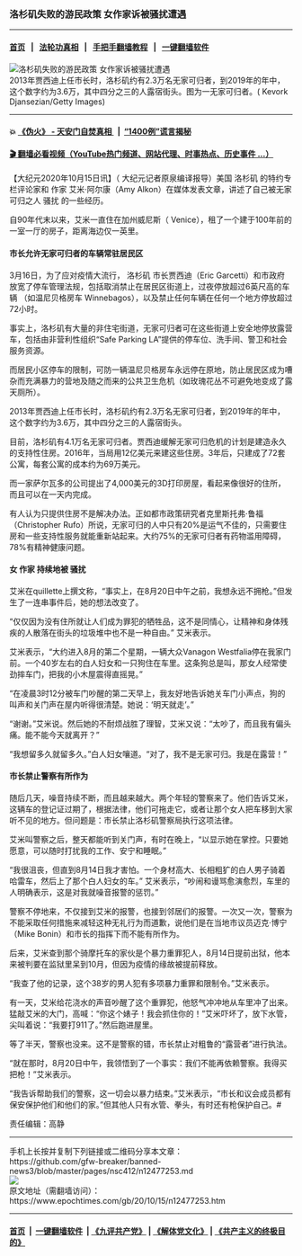 ### 洛杉矶失败的游民政策 女作家诉被骚扰遭遇
------------------------

#### [首页](https://github.com/gfw-breaker/banned-news3/blob/master/README.md) &nbsp;&nbsp;|&nbsp;&nbsp; [法轮功真相](https://github.com/begood0513/basic/blob/master/README.md)  &nbsp;&nbsp;|&nbsp;&nbsp; [手把手翻墙教程](https://github.com/gfw-breaker/guides/wiki)  &nbsp;&nbsp;|&nbsp;&nbsp; [一键翻墙软件](https://github.com/gfw-breaker/nogfw/blob/master/README.md)  



<div><img alt="洛杉矶失败的游民政策 女作家诉被骚扰遭遇" class="attachment-djy_600_400 size-djy_600_400 wp-post-image" src="https://i.epochtimes.com/assets/uploads/2020/10/GettyImages-489709052-600x400.jpg"/>
<div class="caption">
 2013年贾西迪上任市长时，洛杉矶约有2.3万名无家可归者，到2019年的年中，这个数字约为3.6万，其中四分之三的人露宿街头。图为一无家可归者。( Kevork Djansezian/Getty Images)
</div></div><hr/>

#### 💥 [《伪火》 - 天安门自焚真相 ](http://158.247.195.190:10000/videos/blog/weihuo.html)&nbsp; |&nbsp; [“1400例”谎言揭秘  ](http://158.247.195.190:10000/videos/blog/jiexi1400.html)

#### [ 🎬  翻墙必看视频（YouTube热门频道、网站代理、时事热点、历史事件 ...）](https://github.com/gfw-breaker/links/blob/master/banned.md)

<div><p>
 【大纪元2020年10月15日讯】（ 大纪元记者原泉编译报导）美国
 <ok href="https://www.epochtimes.com/gb/tag/%E6%B4%9B%E6%9D%89%E7%9F%B6.html">
  洛杉矶
 </ok>
 的特约专栏评论家和
 <ok href="https://www.epochtimes.com/gb/tag/%E4%BD%9C%E5%AE%B6.html">
  作家
 </ok>
 艾米‧阿尔康（Amy Alkon）在媒体发表文章，讲述了自己被无家可归之人
 <ok href="https://www.epochtimes.com/gb/tag/%E9%AA%9A%E6%89%B0.html">
  骚扰
 </ok>
 的一些经历。
</p>
<p>
 自90年代末以来，艾米一直住在加州威尼斯（ Venice），租了一个建于100年前的一室一厅的房子，距离海边仅一英里。
</p>
<h4>
 市长允许无家可归者的车辆常驻居民区
</h4>
<p>
 3月16日，为了应对疫情大流行，
 <ok href="https://www.epochtimes.com/gb/tag/%E6%B4%9B%E6%9D%89%E7%9F%B6.html">
  洛杉矶
 </ok>
 市长贾西迪（Eric Garcetti）和市政府放宽了停车管理法规，包括取消禁止在居民区街道上，过夜停放超过6英尺高的车辆 （如温尼贝格房车 Winnebagos），以及禁止任何车辆在任何一个地方停放超过72小时。
</p>
<p>
 事实上，洛杉矶有大量的非住宅街道，无家可归者可在这些街道上安全地停放露营车，包括由非营利性组织“Safe Parking LA”提供的停车位、洗手间、警卫和社会服务资源。
</p>
<p>
 而居民小区停车的限制，可防一辆温尼贝格房车永远停在原地，防止居民区成为嘈杂而充满暴力的营地及随之而来的公共卫生危机（如玫瑰花丛不可避免地变成了露天厕所）。
</p>
<p>
 2013年贾西迪上任市长时，洛杉矶约有2.3万名无家可归者，到2019年的年中，这个数字约为3.6万，其中四分之三的人露宿街头。
</p>
<p>
 目前，洛杉矶有4.1万名无家可归者。贾西迪缓解无家可归危机的计划是建造永久的支持性住房。2016年，当局用12亿美元来建这些住房。3年后，只建成了72套公寓，每套公寓的成本约为69万美元。
</p>
<p>
 而一家萨尔瓦多的公司提出了4,000美元的3D打印房屋，看起来像很好的住所，而且可以在一天内完成。
</p>
<p>
 有人认为只提供住房不是解决办法。正如都市政策研究者克里斯托弗‧鲁福（Christopher Rufo）所说，无家可归的人中只有20%是运气不佳的，只需要住房和一些支持性服务就能重新站起来。大约75%的无家可归者有药物滥用障碍，78%有精神健康问题。
</p>
<h4>
 女
 <ok href="https://www.epochtimes.com/gb/tag/%E4%BD%9C%E5%AE%B6.html">
  作家
 </ok>
 持续地被
 <ok href="https://www.epochtimes.com/gb/tag/%E9%AA%9A%E6%89%B0.html">
  骚扰
 </ok>
</h4>
<p>
 艾米在quillette上撰文称，“事实上，在8月20日中午之前，我想永远不拥枪。”但发生了一连串事件后，她的想法改变了。
</p>
<p>
 “仅仅因为没有住所就让人们成为罪犯的牺牲品，这不是同情心，让精神和身体残疾的人散落在街头的垃圾堆中也不是一种自由。” 艾米表示。
</p>
<p>
 艾米表示，“大约进入8月的第二个星期，一辆大众Vanagon Westfalia停在我家门前。一个40岁左右的白人妇女和一只狗住在车里。这条狗总是叫，那女人经常使劲摔车门，把我的小木屋震得直摇晃。”
</p>
<p>
 “在凌晨3时12分被车门吵醒的第二天早上，我友好地告诉她关车门小声点，狗的叫声和关门声在屋内听得很清楚。她说：‘明天就走’。”
</p>
<p>
 “谢谢。”艾米说。然后她的不耐烦战胜了理智，艾米又说：“太吵了，而且我有偏头痛。能不能今天就离开？”
</p>
<p>
 “我想留多久就留多久。”白人妇女嚷道。“对了，我不是无家可归。我是在露营！”
</p>
<h4>
 市长禁止警察有所作为
</h4>
<p>
 随后几天，噪音持续不断，而且越来越大。两个年轻的警察来了。他们告诉艾米，这辆车的登记证过期了，根据法律，他们可拖走它，或者让那个女人把车移到大家听不见的地方。但问题是：市长禁止洛杉矶警察局执行这项法律。
</p>
<p>
 艾米叫警察之后，整天都能听到关门声，有时在晚上，“以显示她在掌控。只要她愿意，可以随时打扰我的工作、安宁和睡眠。”
</p>
<p>
 “我很沮丧，但直到8月14日我才害怕。一个身材高大、长相粗犷的白人男子骑着哈雷车，然后上了那个白人妇女的车。” 艾米表示，“吵闹和谩骂愈演愈烈，车里的人明确表示，这是对我就噪音报警的惩罚。”
</p>
<p>
 警察不停地来，不仅接到艾米的报警，也接到邻居们的报警。一次又一次，警察为不能采取任何措施来减轻这种无礼行为而道歉，说他们是在当地市议员迈克‧博宁（Mike Bonin）和市长的指挥下而不能有所作为。
</p>
<p>
 后来，艾米查到那个骑摩托车的家伙是个暴力重罪犯人，8月14日提前出狱，他本来被判要在监狱里呆到10月，但因为疫情的缘故被提前释放。
</p>
<p>
 “我查了他的记录，这个38岁的男人犯有多项暴力重罪和限制令。”艾米表示。
</p>
<p>
 有一天，艾米给花浇水的声音吵醒了这个重罪犯，他怒气冲冲地从车里冲了出来。猛敲艾米的大门，高喊：“你这个婊子！我会抓住你的！”艾米吓坏了，放下水管，尖叫着说：“我要打911了。”然后跑进屋里。
</p>
<p>
 等了半天，警察也没来。这不是警察的错，市长禁止对粗鲁的“露营者”进行执法。
</p>
<p>
 “就在那时，8月20日中午，我领悟到了一个事实：我们不能再依赖警察。我得买把枪！”艾米表示。
</p>
<p>
 “我告诉帮助我们的警察，这一切会以暴力结束。”艾米表示，“市长和议会成员都有保安保护他们和他们的家。”但其他人只有水管、拳头，有时还有枪保护自己。#
</p>
<p>
 责任编辑：高静
</p>
</div>
<hr/>
手机上长按并复制下列链接或二维码分享本文章：<br/>
https://github.com/gfw-breaker/banned-news3/blob/master/pages/nsc412/n12477253.md <br/>
<a href='https://github.com/gfw-breaker/banned-news3/blob/master/pages/nsc412/n12477253.md'><img src='https://github.com/gfw-breaker/banned-news3/blob/master/pages/nsc412/n12477253.md.png'/></a> <br/>
原文地址（需翻墙访问）：https://www.epochtimes.com/gb/20/10/15/n12477253.htm


------------------------
#### [首页](https://github.com/gfw-breaker/banned-news3/blob/master/README.md) &nbsp;|&nbsp; [一键翻墙软件](https://github.com/gfw-breaker/nogfw/blob/master/README.md) &nbsp;| [《九评共产党》](https://github.com/gfw-breaker/9ping.md/blob/master/README.md#九评之一评共产党是什么) | [《解体党文化》](https://github.com/gfw-breaker/jtdwh.md/blob/master/README.md) | [《共产主义的终极目的》](https://github.com/gfw-breaker/gczydzjmd.md/blob/master/README.md)


<img src='http://gfw-breaker.win/banned-news3/pages/nsc412/n12477253.md' width='0px' height='0px'/>